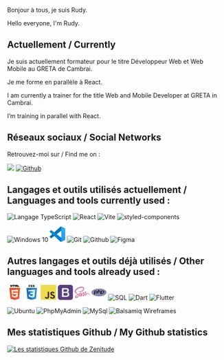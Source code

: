 Bonjour à tous, je suis Rudy.

Hello everyone, I'm Rudy.

## Actuellement / Currently
Je suis actuellement formateur pour le titre Développeur Web et Web Mobile au GRETA de Cambrai.

Je me forme en parallèle à React.

I am currently a trainer for the title Web and Mobile Developer at GRETA in Cambrai.

I’m training in parallel with React.

## Réseaux sociaux / Social Networks
Retrouvez-moi sur / Find me on :
<p>
<a href="https://www.linkedin.com/in/rudy-mollet/"><img src="https://upload.wikimedia.org/wikipedia/commons/thumb/c/ca/LinkedIn_logo_initials.png/768px-LinkedIn_logo_initials.png" width="7%"></a>
  <a href="https://github.com/Zenitude"><img src="https://cdn-icons-png.flaticon.com/512/25/25231.png" width="7%" alt="Github"></a>
</p>


## Langages et outils utilisés actuellement / Languages and tools currently used :
<p>
<img src="https://brandeps.com/icon-download/T/Typescript-icon-vector-02.svg" width="7%" alt="Langage TypeScript">
<img src="https://github.com/Zenitude/Zenitude/assets/91132260/458ba8e8-a4ad-4217-9cd8-f0268a168297" width="7%" alt="React">
<img src="https://vitejs.dev/logo-with-shadow.png" width="7%" alt="Vite">
<img src="https://www.daggala.com/static/228867c3668e439101821568a8a03b54/19ca5/sc.png" width="7%" alt="styled-components">
</p>
<p>
<img src="https://upload.wikimedia.org/wikipedia/commons/thumb/5/5f/Windows_logo_-_2012.svg/2048px-Windows_logo_-_2012.svg.png" width="7%" alt="Windows 10">
<img src="https://raw.githubusercontent.com/github/explore/80688e429a7d4ef2fca1e82350fe8e3517d3494d/topics/visual-studio-code/visual-studio-code.png" width="7%" alt="Visual Studio Code">
<img src="https://digitheo.fr/technobelt/gitlogo.png" width="7%" alt="Git">
<img src="https://cdn-icons-png.flaticon.com/512/25/25231.png" width="7%" alt="Github">
<img src="https://upload.wikimedia.org/wikipedia/commons/3/33/Figma-logo.svg" width="5%" alt="Figma">
</p>


## Autres langages et outils déjà utilisés / Other languages and tools already used : 
<p>
<img src="https://raw.githubusercontent.com/github/explore/80688e429a7d4ef2fca1e82350fe8e3517d3494d/topics/html/html.png" width="7%" alt="HTML">
<img src="https://raw.githubusercontent.com/github/explore/80688e429a7d4ef2fca1e82350fe8e3517d3494d/topics/css/css.png" width="7%" alt="CSS">
<img src="https://raw.githubusercontent.com/github/explore/80688e429a7d4ef2fca1e82350fe8e3517d3494d/topics/javascript/javascript.png" width="7%" alt="JavaScript">
<img src="https://raw.githubusercontent.com/github/explore/80688e429a7d4ef2fca1e82350fe8e3517d3494d/topics/bootstrap/bootstrap.png" width="7%" alt="Bootstrap">
<img src="https://raw.githubusercontent.com/github/explore/80688e429a7d4ef2fca1e82350fe8e3517d3494d/topics/sass/sass.png" width="7%" alt="Sass">
<img src="https://raw.githubusercontent.com/github/explore/ccc16358ac4530c6a69b1b80c7223cd2744dea83/topics/php/php.png" width="7%" alt="PHP">
<img src="https://jcd-formation.fr/wp-content/uploads/2021/06/sql.png" width="7%" alt="SQL">
<img src="https://www.scottbrady91.com/img/logos/dart.svg" width="7%" alt="Dart">
<img src="https://blog.jeremylandon.com/images/logo/flutter.png" width="7%" alt="Flutter">
</p>
<p>
<img src="https://upload.wikimedia.org/wikipedia/commons/thumb/a/ab/Logo-ubuntu_cof-orange-hex.svg/2048px-Logo-ubuntu_cof-orange-hex.svg.png" width="7%" alt="Ubuntu"> 
<img src="https://upload.wikimedia.org/wikipedia/commons/9/95/PhpMyAdmin_logo.png" width="7%" alt="PhpMyAdmin">
<img src="https://upload.wikimedia.org/wikipedia/fr/thumb/6/62/MySQL.svg/1200px-MySQL.svg.png" width="7%" alt="MySql">
<img src="https://balsamiq.com/assets/company/brandassets/smileyface-transparent-1080x1080.png" width="7%" alt="Balsamiq Wireframes">
</p>


## Mes statistiques Github / My Github statistics

[![Les statistiques Github de Zenitude](https://github-readme-stats.vercel.app/api?username=Zenitude)](https://github.com/Zenitude/github-readme-stats&theme=dark)

